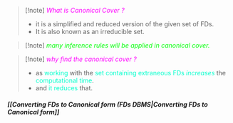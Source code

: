 >[!note] *<span style="color:#ff00ff">What is Canonical Cover ?</span>*
>- it is a simplified and reduced version of the given set of FDs.
>- It is also known as an irreducible set.

>[!note] *<span style="color:#01ff07">many inference rules will be applied in canonical cover.</span>*

>[!note] *<span style="color:#ff00ff">why find the canonical cover ?</span>*
>- as <span style="color:#00ffcc">working</span> with the <span style="color:#00ffcc">set containing extraneous FDs</span> *<span style="color:#00ffcc">increases</span>* the <span style="color:#00ffcc">computational time</span>.
>- and <span style="color:#00ffcc">it reduces</span> that.

##### *[[Converting FDs to Canonical form (FDs DBMS|Converting FDs to Canonical form]]*

